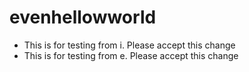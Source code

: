 # evenhellowworld
* This is for testing from i. Please accept this change
* This is for testing from e. Please accept this change
